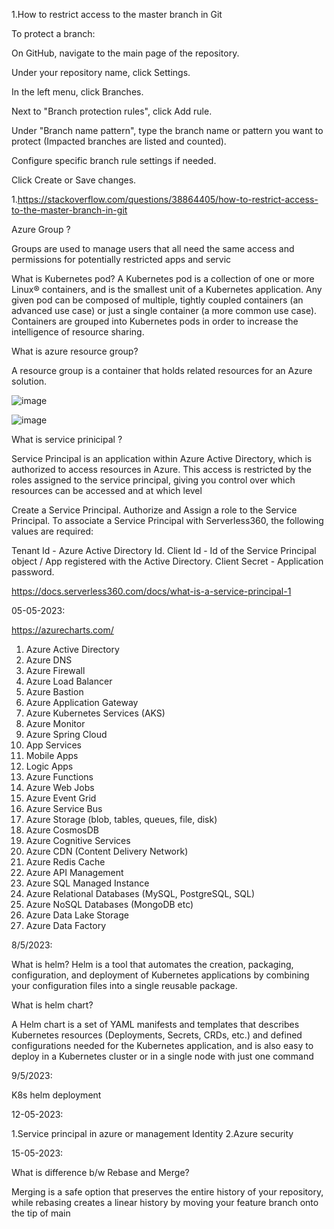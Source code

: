 
1.How to restrict access to the master branch in Git

To protect a branch:

On GitHub, navigate to the main page of the repository.

Under your repository name, click Settings.

In the left menu, click Branches.

Next to "Branch protection rules", click Add rule.

Under "Branch name pattern", type the branch name or pattern you want to protect (Impacted branches are listed and counted).

Configure specific branch rule settings if needed.

Click Create or Save changes.


1.https://stackoverflow.com/questions/38864405/how-to-restrict-access-to-the-master-branch-in-git


Azure Group ?

Groups are used to manage users that all need the same access and permissions for potentially restricted apps and servic

What is Kubernetes pod?
A Kubernetes pod is a collection of one or more Linux® containers, and is the smallest unit of a Kubernetes application. Any given pod can be composed of multiple, tightly coupled containers (an advanced use case) or just a single container (a more common use case). 
Containers are grouped into Kubernetes pods in order to increase the intelligence of resource sharing.

What is azure resource group?

A resource group is a container that holds related resources for an Azure solution.

![image](https://user-images.githubusercontent.com/30367367/232394645-d06f4774-9825-4a51-a95d-65f79dd981d2.png)


![image](https://user-images.githubusercontent.com/30367367/232394481-187e2d6a-e28c-4ce3-a999-1fe319023da5.png)




What is service prinicipal ?

Service Principal is an application within Azure Active Directory, which is authorized to access resources in Azure. This access is restricted by the roles assigned to the service principal, giving you control over which resources can be accessed and at which level

Create a Service Principal.
Authorize and Assign a role to the Service Principal.
To associate a Service Principal with Serverless360, the following values are required:

Tenant Id - Azure Active Directory Id.
Client Id - Id of the Service Principal object / App registered with the Active Directory.
Client Secret - Application password.

https://docs.serverless360.com/docs/what-is-a-service-principal-1


05-05-2023:

https://azurecharts.com/

1.	Azure Active Directory
2.	Azure DNS
3.	Azure Firewall
4.	Azure Load Balancer
5.	Azure Bastion
6.	Azure Application Gateway
7.	Azure Kubernetes Services (AKS)
8.	Azure Monitor
9.	Azure Spring Cloud
10.	App Services
11.	Mobile Apps
12.	Logic Apps
13.	Azure Functions
14.	Azure Web Jobs
15.	Azure Event Grid
16.	Azure Service Bus
17.	Azure Storage (blob, tables, queues, file, disk)
18.	Azure CosmosDB
19.	Azure Cognitive Services
20.	Azure CDN (Content Delivery Network)
21.	Azure Redis Cache
22.	Azure API Management
23.	Azure SQL Managed Instance
24.	Azure Relational Databases (MySQL, PostgreSQL, SQL)
25.	Azure NoSQL Databases (MongoDB etc)
26.	Azure Data Lake Storage
27.	Azure Data Factory

8/5/2023:

What is helm?
Helm is a tool that automates the creation, packaging, configuration, and deployment of Kubernetes applications by combining your configuration files into a single reusable package.

What is helm chart?

A Helm chart is a set of YAML manifests and templates that describes Kubernetes resources (Deployments, Secrets, CRDs, etc.) and defined configurations needed for the Kubernetes application, and is also easy to deploy in a Kubernetes cluster or in a single node with just one command


9/5/2023:

K8s
helm deployment

12-05-2023:

1.Service principal in azure or management Identity 
2.Azure security 

15-05-2023:

What is difference b/w Rebase and Merge?

Merging is a safe option that preserves the entire history of your repository, 
while rebasing creates a linear history by moving your feature branch onto the tip of main






